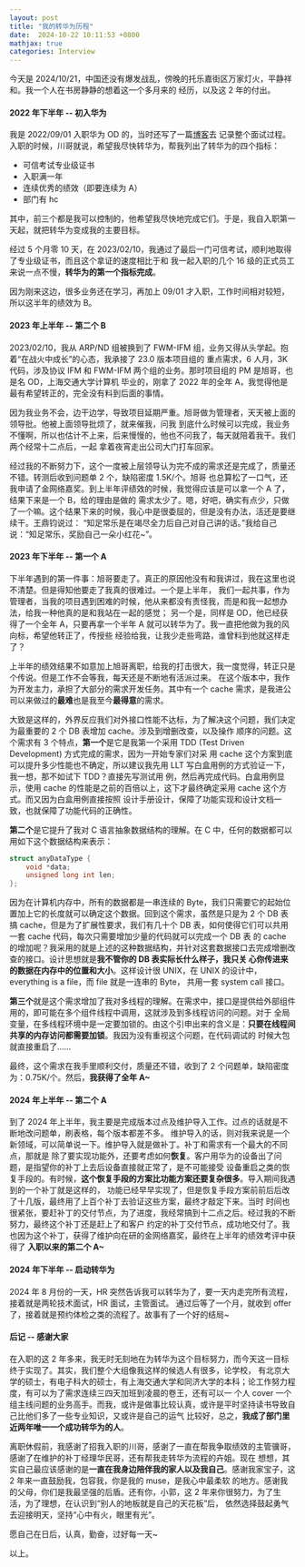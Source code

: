 ```yaml
---
layout: post
title: "我的转华为历程"
date:  2024-10-22 10:11:53 +0800
mathjax: true
categories: Interview
---
```


今天是 2024/10/21，中国还没有爆发战乱，傍晚的托乐嘉街区万家灯火，平静祥和。我一个人在书房静静的想着这一个多月来的
经历，以及这 2 年的付出。

#### 2022 年下半年 -- 初入华为
我是 2022/09/01 入职华为 OD 的，当时还写了一篇[博客](https://guo-sj.github.io/interview/2022/07/10/huawei-od-interview.html)去
记录整个面试过程。入职的时候，川哥就说，希望我尽快转华为，帮我列出了转华为的四个指标：
- 可信考试专业级证书
- 入职满一年
- 连续优秀的绩效（即要连续为 A）
- 部门有 hc

其中，前三个都是我可以控制的，他希望我尽快地完成它们。于是，我自入职第一天起，就把转华为变成我的主要目标。

经过 5 个月零 10 天，在 2023/02/10，我通过了最后一门可信考试，顺利地取得了专业级证书，而且这个拿证的速度相比于和
我一起入职的几个 16 级的正式员工来说一点不慢，**转华为的第一个指标完成**。

因为刚来这边，很多业务还在学习，再加上 09/01 才入职，工作时间相对较短，所以这半年的绩效为 B。

#### 2023 年上半年 -- 第二个 B
2023/02/10，我从 ARP/ND 组被换到了 FWM-IFM 组，业务又得从头学起。抱着“在战火中成长”的心态，我承接了 23.0 版本项目组的
重点需求，6 人月，3K 代码，涉及协议 IFM 和 FWM-IFM 两个组的业务。那时项目组的 PM 是旭哥，也是名 OD，上海交通大学计算机
毕业的，刚拿了 2022 年的全年 A，我觉得他是最有希望转正的，完全没有料到后面的事情。

因为我业务不会，边干边学，导致项目延期严重。旭哥做为管理者，天天被上面的领导批。他被上面领导批烦了，就来催我，问我
到底什么时候可以完成，我业务不懂啊，所以也估计不上来，后来慢慢的，他也不问我了，每天就陪着我干。我们两个经常十二点后，一起
拿着夜宵走出公司大门打车回家。

经过我的不断努力下，这个一度被上层领导认为完不成的需求还是完成了，质量还不错。转测后收到问题单 2 个，缺陷密度 1.5K/个。旭哥
也总算松了一口气，还我申请了金网络嘉奖。到上半年评绩效的时候，我觉得应该是可以拿一个 A 了，结果下来是一个 B，给的理由是做的
需求太少了。嗯，好吧，确实有点少，只做了一个嘛。这个结果下来的时候，我心中是很委屈的，但是没有办法，活还是要继续干。王鼎钧说过：
“知足常乐是在竭尽全力后自己对自己讲的话。”我给自己说：“知足常乐，奖励自己一朵小红花~”。

#### 2023 年下半年 -- 第一个 A
下半年遇到的第一件事：旭哥要走了。真正的原因他没有和我讲过，我在这里也说不清楚。但是得知他要走了我真的很难过。一个是上半年，
我们一起共事，作为管理者，当我的项目遇到困难的时候，他从来都没有责怪我，而是和我一起想办法，给我一种他真的是和我站在一起的感觉；
另一个是，同样是 OD，他已经获得了一个全年 A，只要再拿一个半年 A 就可以转华为了。我一直把他做为我的风向标，希望他转正了，传授些
经验给我，让我少走些弯路，谁曾料到他就这样走了？

上半年的绩效结果不如意加上旭哥离职，给我的打击很大，我一度觉得，转正只是个传说。但是工作不会等我，每天还是不断地有活派过来。
在这个版本中，我作为开发主力，承担了大部分的需求开发任务。其中有一个 cache 需求，是我进公司以来做过的**最难**也是我至今**最得意**的需求。

大致是这样的，外界反应我们对外接口性能不达标，为了解决这个问题，我们决定为最重要的 2 个 DB 表增加 cache。涉及到增删改查，以及操作
顺序的问题。这个需求有 3 个特点，**第一个**是它是我第一个采用 TDD (Test Driven Development) 方式完成的需求，因为一开始专家们对采
用 cache 这个方案到底可以提升多少性能也不确定，所以建议我先用 LLT 写白盒用例的方式验证一下，我一想，那不如试下 TDD？直接先写测试用
例，然后再完成代码。白盒用例显示，使用 cache 的性能是之前的百倍以上，这下才最终确定采用 cache 这个方式。而又因为白盒用例直接按照
设计手册设计，保障了功能实现和设计文档一致，也就保障了功能代码的正确性。

**第二个**是它提升了我对 C 语言抽象数据结构的理解。在 C 中，任何的数据都可以用如下这个数据结构来表示：
```c
struct anyDataType {
    void *data;
    unsigned long int len;
};
```

因为在计算机内存中，所有的数据都是一串连续的 Byte，我们只需要它的起始位置加上它的长度就可以确定这个数据。回到这个需求，虽然是只是为 2 个
 DB 表搞 cache，但是为了扩展性要求，我们有几十个 DB 表，如何使得它们可以共用一套 cache 代码，每次只需要增加少量的代码就可以完成一个 DB 表
的 cache 的增加呢？我采用的就是上述的这种数据结构，并针对这套数据接口去完成增删改查的接口。设计思想就是**我不管你的 DB 表实际长什么样子，我只关
心你传进来的数据在内存中的位置和大小**。这样设计很 UNIX，在 UNIX 的设计中，everything is a file，而 file 就是一连串的 Byte，
共用一套 system call 接口。

**第三个**就是这个需求增加了我对多线程的理解。在需求中，接口是提供给外部组件用的，即可能在多个组件线程中调用，这就涉及到多线程访问的问题。对于
全局变量，在多线程环境中是一定要加锁的。由这个引申出来的含义是：**只要在线程间共享的内存访问都需要加锁**。我因为没有重视这个问题，在代码调试的
时候大包就直接重启了……

最终，这个需求在我手里顺利交付，质量还不错，收到了 2 个问题单，缺陷密度为：0.75K/个。然后，**我获得了全年 A~**


#### 2024 年上半年 -- 第二个 A
到了 2024 年上半年，我主要是完成版本过点及维护导入工作。过点的话就是不断地改问题单，刷表格，每个版本都差不多。
维护导入的话，则对我来说是一个新领域，可以简单说一下。维护导入就是做补丁。补丁和需求有一个最大的不同点，那就是
除了要实现功能外，还要考虑如何**恢复**。客户用华为的设备出了问题，是指望你的补丁上去后设备直接就正常了，是不可能接受
设备重启之类的恢复手段的。有时候，**这个恢复手段的方案比功能方案还要复杂很多**。导入期间我遇到的一个补丁就是这样的，
功能已经早早实现了，但是恢复手段方案前前后后改了十几版，最终用了上百个补丁去验证这些方案，最终才敲定下来。当时
时间也很紧张，要赶补丁的交付节点，为了进度，我经常搞到十二点之后。经过我的不断努力，最终这个补丁还是赶上了和客户
约定的补丁交付节点，成功地交付了。我也因为这个补丁，获得了维护向在研的金网络嘉奖，最终在上半年的绩效考评中获得了
**入职以来的第二个 A~**

#### 2024 年下半年 -- 启动转华为
2024 年 8 月份的一天，HR 突然告诉我可以转华为了，要一天内走完所有流程，接着就是两轮技术面试，HR 面试，主管面试。
通过后等了一个月，就收到 offer 了，接着就是预约体检之类的流程了。故事有了一个好的结局~

#### 后记 -- 感谢大家
在入职的这 2 年多来，我无时无刻地在为转华为这个目标努力，而今天这一目标终于实现了。其实，我们整个大组像我这样的候选人有很多，论学校，
有北京大学的硕士，有电子科大的硕士，有上海交通大学和同济大学的本科；论工作努力程度，有可以为了需求连续三四天加班到凌晨的卷王，还有可以一
个人 cover 一个组主线问题的业务高手。而我，或许是做事比较认真，或许是平时坚持读书导致自己比他们多了一些专业知识，又或许是自己的运气
比较好，总之，**我成了部门里近两年唯一一个成功转华为的人**。

离职休假前，我感谢了招我入职的川哥，感谢了一直在帮我争取绩效的主管骥哥，感谢了在维护的补丁经理华民哥，还有帮我走转华为流程的卉姐。现在
想想，其实自己最应该感谢的是**一直在我身边陪伴我的家人以及我自己**。感谢我家宝子，这 2 年来一直鼓励我，包容我，你是我的 muse，是我心中最柔软
的地方。感谢我的父母，你们是我最坚强的后盾。还有你，小郭，这 2 年来你很努力，为了生活，为了理想，在认识到“别人的地板就是自己的天花板”后，
依然选择鼓起勇气去迎接明天，坚持“心中有火，眼里有光”。

愿自己在日后，认真，勤奋，过好每一天~

以上。
